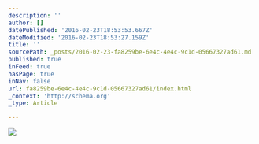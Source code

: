 ```yaml
---
description: ''
author: []
datePublished: '2016-02-23T18:53:53.667Z'
dateModified: '2016-02-23T18:53:27.159Z'
title: ''
sourcePath: _posts/2016-02-23-fa8259be-6e4c-4e4c-9c1d-05667327ad61.md
published: true
inFeed: true
hasPage: true
inNav: false
url: fa8259be-6e4c-4e4c-9c1d-05667327ad61/index.html
_context: 'http://schema.org'
_type: Article

---
```

![](https://the-grid-user-content.s3-us-west-2.amazonaws.com/07eec952-890b-49f3-9be9-c2500b610369.png)